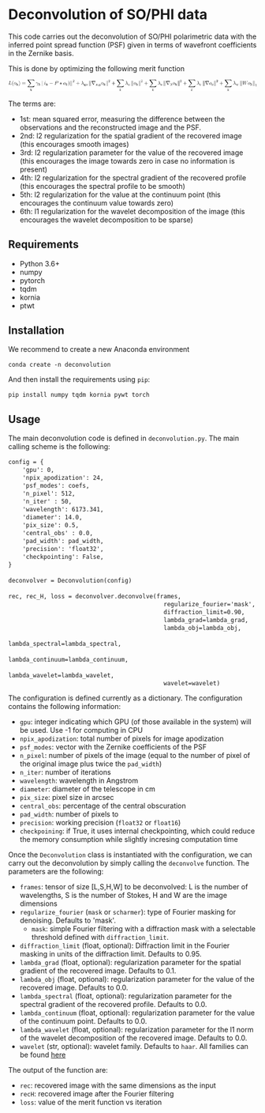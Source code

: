 # Deconvolution of SO/PHI data

This code carries out the deconvolution of SO/PHI polarimetric data with the
inferred point spread function (PSF) given in terms of wavefront coefficients in the Zernike basis.

This is done by optimizing the following merit function

![loss](equation.png)

The terms are:

- 1st: mean squared error, measuring the difference between the observations and the reconstructed image and the PSF.
- 2nd: l2 regularization for the spatial gradient of the recovered image (this encourages smooth images)
- 3rd: l2 regularization parameter for the value of the recovered image (this encourages the image towards zero in case no information is present)
- 4th: l2 regularization for the spectral gradient of the recovered profile (this encourages the spectral profile to be smooth)
- 5th: l2 regularization for the value at the continuum point (this encourages the continuum value towards zero)
- 6th: l1 regularization for the wavelet decomposition of the image (this encourages the wavelet decomposition to be sparse)

## Requirements

- Python 3.6+
- numpy
- pytorch
- tqdm
- kornia
- ptwt

## Installation

We recommend to create a new Anaconda environment

    conda create -n deconvolution

And then install the requirements using `pip`:

    pip install numpy tqdm kornia pywt torch

## Usage

The main deconvolution code is defined in `deconvolution.py`. The main calling scheme is the following:

    config = {
        'gpu': 0,
        'npix_apodization': 24,
        'psf_modes': coefs,
        'n_pixel': 512,
        'n_iter' : 50,
        'wavelength': 6173.341,
        'diameter': 14.0,
        'pix_size': 0.5,
        'central_obs' : 0.0,        
        'pad_width': pad_width,
        'precision': 'float32',
        'checkpointing': False,
    }

    deconvolver = Deconvolution(config)
        
    rec, rec_H, loss = deconvolver.deconvolve(frames,                                                 
                                                regularize_fourier='mask', 
                                                diffraction_limit=0.90,
                                                lambda_grad=lambda_grad, 
                                                lambda_obj=lambda_obj,
                                                lambda_spectral=lambda_spectral,
                                                lambda_continuum=lambda_continuum,
                                                lambda_wavelet=lambda_wavelet,
                                                wavelet=wavelet)

The configuration is defined currently as a dictionary. The configuration
contains the following information:

- `gpu`: integer indicating which GPU (of those available in the system) will be used. Use -1 for computing in CPU
- `npix_apodization`: total number of pixels for image apodization
- `psf_modes`: vector with the Zernike coefficients of the PSF
- `n_pixel`: number of pixels of the image (equal to the number of pixel of the original image plus twice the `pad_width`)
- `n_iter`: number of iterations
- `wavelength`: wavelength in Angstrom
- `diameter`: diameter of the telescope in cm
- `pix_size`: pixel size in arcsec
- `central_obs`: percentage of the central obscuration
- `pad_width`: number of pixels to 
- `precision`: working precision (`float32` or `float16`)
- `checkpoining`: if True, it uses internal checkpointing, which could reduce the memory consumption while slightly incresing computation time

Once the `Deconvolution` class is instantiated with the configuration, we can carry out
the deconvolution by simply calling the `deconvolve` function. The parameters are the following:

- `frames`: tensor of size [L,S,H,W] to be deconvolved: L is the number of wavelengths, S is the number of Stokes, H and W are the image dimensions            
- `regularize_fourier` (`mask` or `scharmer`): type of Fourier masking for denoising. Defaults to 'mask'.
    - `mask`: simple Fourier filtering with a diffraction mask with a selectable threshold defined with `diffraction_limit`.
- `diffraction_limit` (float, optional): Diffraction limit in the Fourier masking in units of the diffraction limit. Defaults to 0.95.
- `lambda_grad` (float, optional): regularization parameter for the spatial gradient of the recovered image. Defaults to 0.1.
- `lambda_obj` (float, optional): regularization parameter for the value of the recovered image. Defaults to 0.0.
- `lambda_spectral` (float, optional): regularization parameter for the spectral gradient of the recovered profile. Defaults to 0.0.
- `lambda_continuum` (float, optional): regularization parameter for the value of the continuum point. Defaults to 0.0.
- `lambda_wavelet` (float, optional): regularization parameter for the l1 norm of the wavelet decomposition of the recovered image. Defaults to 0.0.
- `wavelet` (str, optional): wavelet family. Defaults to `haar`. All families can be found [here](https://pywavelets.readthedocs.io/en/latest/ref/wavelets.html)

The output of the function are:

- `rec`: recovered image with the same dimensions as the input
- `recH`: recovered image after the Fourier filtering
- `loss`: value of the merit function vs iteration